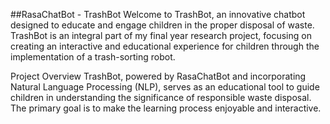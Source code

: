 
##RasaChatBot - TrashBot
Welcome to TrashBot, an innovative chatbot designed to educate and engage children in the proper disposal of waste. TrashBot is an integral part of my final year research project, focusing on creating an interactive and educational experience for children through the implementation of a trash-sorting robot.

Project Overview
TrashBot, powered by RasaChatBot and incorporating Natural Language Processing (NLP), serves as an educational tool to guide children in understanding the significance of responsible waste disposal. The primary goal is to make the learning process enjoyable and interactive.
